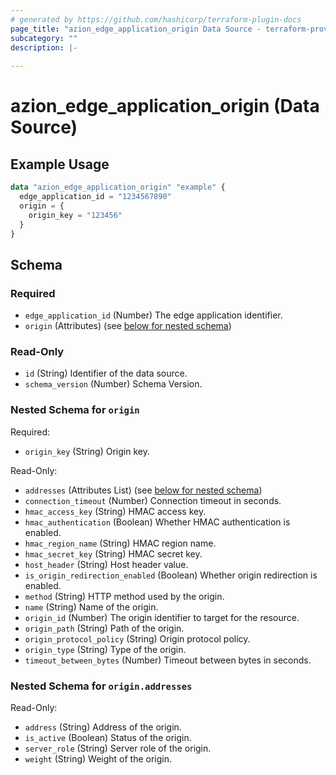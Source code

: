```yaml
---
# generated by https://github.com/hashicorp/terraform-plugin-docs
page_title: "azion_edge_application_origin Data Source - terraform-provider-azion"
subcategory: ""
description: |-
  
---
```


# azion_edge_application_origin (Data Source)



## Example Usage

```terraform
data "azion_edge_application_origin" "example" {
  edge_application_id = "1234567890"
  origin = {
    origin_key = "123456"
  }
}
```

<!-- schema generated by tfplugindocs -->
## Schema

### Required

- `edge_application_id` (Number) The edge application identifier.
- `origin` (Attributes) (see [below for nested schema](#nestedatt--origin))

### Read-Only

- `id` (String) Identifier of the data source.
- `schema_version` (Number) Schema Version.

<a id="nestedatt--origin"></a>
### Nested Schema for `origin`

Required:

- `origin_key` (String) Origin key.

Read-Only:

- `addresses` (Attributes List) (see [below for nested schema](#nestedatt--origin--addresses))
- `connection_timeout` (Number) Connection timeout in seconds.
- `hmac_access_key` (String) HMAC access key.
- `hmac_authentication` (Boolean) Whether HMAC authentication is enabled.
- `hmac_region_name` (String) HMAC region name.
- `hmac_secret_key` (String) HMAC secret key.
- `host_header` (String) Host header value.
- `is_origin_redirection_enabled` (Boolean) Whether origin redirection is enabled.
- `method` (String) HTTP method used by the origin.
- `name` (String) Name of the origin.
- `origin_id` (Number) The origin identifier to target for the resource.
- `origin_path` (String) Path of the origin.
- `origin_protocol_policy` (String) Origin protocol policy.
- `origin_type` (String) Type of the origin.
- `timeout_between_bytes` (Number) Timeout between bytes in seconds.

<a id="nestedatt--origin--addresses"></a>
### Nested Schema for `origin.addresses`

Read-Only:

- `address` (String) Address of the origin.
- `is_active` (Boolean) Status of the origin.
- `server_role` (String) Server role of the origin.
- `weight` (String) Weight of the origin.


